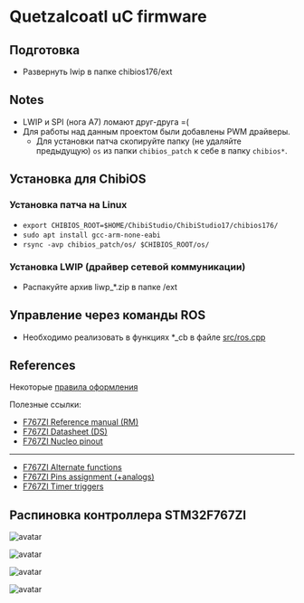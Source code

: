 # Quetzalcoatl uC firmware
  
## Подготовка

- Развернуть lwip в папке chibios176/ext

## Notes

- LWIP и SPI (нога A7) ломают друг-друга =(
- Для работы над данным проектом были добавлены PWM драйверы.
  - Для установки патча скопируйте папку (не удаляйте предыдущую) `os` из папки `chibios_patch` к себе в папку `chibios*`.

## Установка для ChibiOS

### Установка патча на Linux

- `export CHIBIOS_ROOT=$HOME/ChibiStudio/ChibiStudio17/chibios176/`
- `sudo apt install gcc-arm-none-eabi`
- `rsync -avp chibios_patch/os/ $CHIBIOS_ROOT/os/`

### Установка LWIP (драйвер сетевой коммуникации)

- Распакуйте архив liwp_*.zip в папке /ext

## Управление через команды ROS

- Необходимо реализовать в функциях *_cb в файле [src/ros.cpp](src/ros.cpp)


## References

Некоторые [правила оформления](https://github.com/KaiL4eK/tools_sandbox/blob/master/rules_template.md)


Полезные ссылки:
* [F767ZI Reference manual (RM)](http://www.st.com/content/ccc/resource/technical/document/reference_manual/group0/96/8b/0d/ec/16/22/43/71/DM00224583/files/DM00224583.pdf/jcr:content/translations/en.DM00224583.pdf)
* [F767ZI Datasheet (DS)](http://www.st.com/content/ccc/resource/technical/document/datasheet/group3/c5/37/9c/1d/a6/09/4e/1a/DM00273119/files/DM00273119.pdf/jcr:content/translations/en.DM00273119.pdf)
* [F767ZI Nucleo pinout](https://os.mbed.com/platforms/ST-Nucleo-F767ZI/)
---
* [F767ZI Alternate functions](http://www.st.com/content/ccc/resource/technical/document/datasheet/group3/c5/37/9c/1d/a6/09/4e/1a/DM00273119/files/DM00273119.pdf/jcr:content/translations/en.DM00273119.pdf#page=89)
* [F767ZI Pins assignment (+analogs)](http://www.st.com/content/ccc/resource/technical/document/datasheet/group3/c5/37/9c/1d/a6/09/4e/1a/DM00273119/files/DM00273119.pdf/jcr:content/translations/en.DM00273119.pdf#page=65)
* [F767ZI Timer triggers](http://www.st.com/content/ccc/resource/technical/document/reference_manual/group0/96/8b/0d/ec/16/22/43/71/DM00224583/files/DM00224583.pdf/jcr:content/translations/en.DM00224583.pdf#page=452)

## Распиновка контроллера STM32F767ZI

![avatar](/stm32f767zi_pinout/pinout1.png)

![avatar](/stm32f767zi_pinout/pinout2.png)

![avatar](/stm32f767zi_pinout/pinout3.png)

![avatar](/stm32f767zi_pinout/pinout4ы.png)